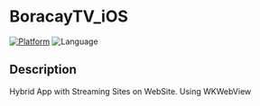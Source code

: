 # BoracayTV_iOS
[![Platform](http://img.shields.io/badge/platform-ios-green.svg?style=flat
)](https://developer.apple.com/iphone/index.action)
![Language](https://img.shields.io/badge/language-Swift-brightgreen.svg?style=flat)

## Description
Hybrid App with Streaming Sites on WebSite. 
Using WKWebView
